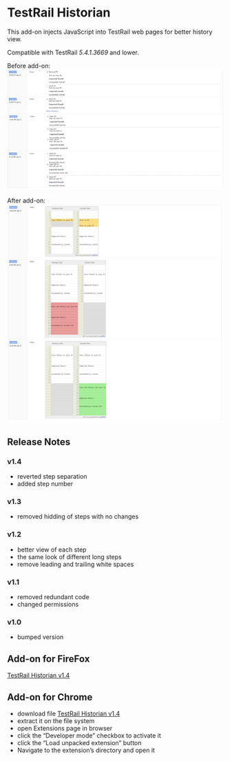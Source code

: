 # TestRail Historian
This add-on injects JavaScript into TestRail web pages for better history view. 

Compatible with TestRail *5.4.1.3669* and lower.

Before add-on: 
![before](Before.png)

After add-on:
![after](After.png)

## Release Notes
### v1.4
* reverted step separation
* added step number

### v1.3
* removed hidding of steps with no changes

### v1.2
* better view of each step
* the same look of different long steps
* remove leading and trailing white spaces

### v1.1
* removed redundant code
* changed permissions

### v1.0
* bumped version

## Add-on for FireFox
[TestRail Historian v1.4](https://addons.mozilla.org/cs/firefox/addon/testrail-historian/)

## Add-on for Chrome
* download file [TestRail Historian v1.4](https://github.com/cernyjan/TestRail-Historian/blob/master/testrail_historian-1.4-an+fx.xpi)
* extract it on the file system
* open Extensions page in browser
* click the “Developer mode” checkbox to activate it
* click the “Load unpacked extension” button
* Navigate to the extension’s directory and open it